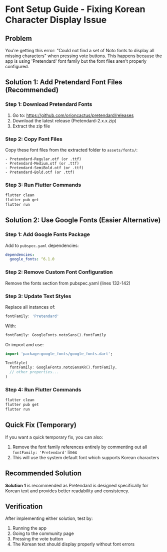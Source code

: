 # Font Setup Guide - Fixing Korean Character Display Issue

## Problem
You're getting this error: "Could not find a set of Noto fonts to display all missing characters" when pressing vote buttons. This happens because the app is using 'Pretendard' font family but the font files aren't properly configured.

## Solution 1: Add Pretendard Font Files (Recommended)

### Step 1: Download Pretendard Fonts
1. Go to: https://github.com/orioncactus/pretendard/releases
2. Download the latest release (Pretendard-2.x.x.zip)
3. Extract the zip file

### Step 2: Copy Font Files
Copy these font files from the extracted folder to `assets/fonts/`:
```
- Pretendard-Regular.otf (or .ttf)
- Pretendard-Medium.otf (or .ttf) 
- Pretendard-SemiBold.otf (or .ttf)
- Pretendard-Bold.otf (or .ttf)
```

### Step 3: Run Flutter Commands
```bash
flutter clean
flutter pub get
flutter run
```

## Solution 2: Use Google Fonts (Easier Alternative)

### Step 1: Add Google Fonts Package
Add to `pubspec.yaml` dependencies:
```yaml
dependencies:
  google_fonts: ^6.1.0
```

### Step 2: Remove Custom Font Configuration
Remove the fonts section from pubspec.yaml (lines 132-142)

### Step 3: Update Text Styles
Replace all instances of:
```dart
fontFamily: 'Pretendard'
```

With:
```dart
fontFamily: GoogleFonts.notoSans().fontFamily
```

Or import and use:
```dart
import 'package:google_fonts/google_fonts.dart';

TextStyle(
  fontFamily: GoogleFonts.notoSansKR().fontFamily,
  // other properties...
)
```

### Step 4: Run Flutter Commands
```bash
flutter clean
flutter pub get
flutter run
```

## Quick Fix (Temporary)
If you want a quick temporary fix, you can also:

1. Remove the font family references entirely by commenting out all `fontFamily: 'Pretendard'` lines
2. This will use the system default font which supports Korean characters

## Recommended Solution
**Solution 1** is recommended as Pretendard is designed specifically for Korean text and provides better readability and consistency.

## Verification
After implementing either solution, test by:
1. Running the app
2. Going to the community page
3. Pressing the vote button
4. The Korean text should display properly without font errors